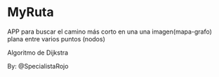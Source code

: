 # MyRuta

APP para buscar el camino más corto en una una imagen(mapa-grafo) 
plana entre varios puntos (nodos)

Algoritmo de Dijkstra

By: @SpecialistaRojo
